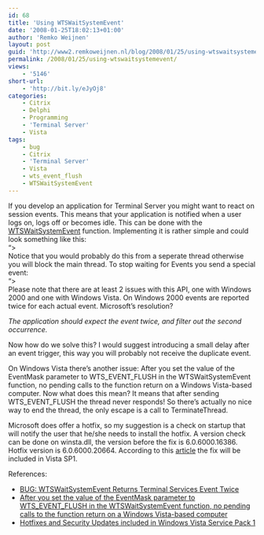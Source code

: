 ```yaml
---
id: 68
title: 'Using WTSWaitSystemEvent'
date: '2008-01-25T18:02:13+01:00'
author: 'Remko Weijnen'
layout: post
guid: 'http://www2.remkoweijnen.nl/blog/2008/01/25/using-wtswaitsystemevent/'
permalink: /2008/01/25/using-wtswaitsystemevent/
views:
    - '5146'
short-url:
    - 'http://bit.ly/eJyOj8'
categories:
    - Citrix
    - Delphi
    - Programming
    - 'Terminal Server'
    - Vista
tags:
    - bug
    - Citrix
    - 'Terminal Server'
    - Vista
    - wts_event_flush
    - WTSWaitSystemEvent
---
```


If you develop an application for Terminal Server you might want to react on session events. This means that your application is notified when a user logs on, logs off or becomes idle. This can be done with the [WTSWaitSystemEvent](http://msdn2.microsoft.com/en-us/library/aa383856(VS.85).aspx) function. Implementing it is rather simple and could look something like this:  
“&gt;  
Notice that you would probably do this from a seperate thread otherwise you will block the main thread. To stop waiting for Events you send a special event:  
“&gt;  
Please note that there are at least 2 issues with this API, one with Windows 2000 and one with Windows Vista. On Windows 2000 events are reported twice for each actual event. Microsoft’s resolution?

*The application should expect the event twice, and filter out the second occurrence.*

Now how do we solve this? I would suggest introducing a small delay after an event trigger, this way you will probably not receive the duplicate event.

On Windows Vista there’s another issue: After you set the value of the EventMask parameter to WTS\_EVENT\_FLUSH in the WTSWaitSystemEvent function, no pending calls to the function return on a Windows Vista-based computer. Now what does this mean? It means that after sending WTS\_EVENT\_FLUSH the thread never responds! So there’s actually no nice way to end the thread, the only escape is a call to TerminateThread.

Microsoft does offer a hotfix, so my suggestion is a check on startup that will notify the user that he/she needs to install the hotfix. A version check can be done on winsta.dll, the version before the fix is 6.0.6000.16386. Hotfix version is 6.0.6000.20664. According to this [article](http://technet2.microsoft.com/WindowsVista/en/library/20184cb6-7038-4e82-a32c-4bc10ffe56ab1033.mspx?mfr=true) the fix will be included in Vista SP1.

References:

- [BUG: WTSWaitSystemEvent Returns Terminal Services Event Twice](http://support.microsoft.com/kb/249315)
- [After you set the value of the EventMask parameter to WTS\_EVENT\_FLUSH in the WTSWaitSystemEvent function, no pending calls to the function return on a Windows Vista-based computer](http://support.microsoft.com/kb/941561/en-us)
- [Hotfixes and Security Updates included in Windows Vista Service Pack 1](http://technet2.microsoft.com/WindowsVista/en/library/20184cb6-7038-4e82-a32c-4bc10ffe56ab1033.mspx?mfr=true)